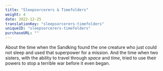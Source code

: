 ```yaml
---
title: "Sleepsorcerers & Timefolders"
weight: 4
date: 2022-12-25
translationKey: "sleepsorcerers-timefolders"
uniqueID: "sleepsorcerers-timefolders"
purchaseURL: ""
---
```


About the time when the Sandking found the one creature who just could not sleep and used that superpower for a mission. And the time when two sisters, with the ability to travel through _space_ and _time_, tried to use their powers to stop a terrible war before it even began.